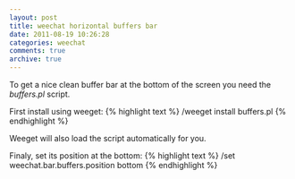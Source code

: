 ```yaml
---
layout: post
title: weechat horizontal buffers bar
date: 2011-08-19 10:26:28
categories: weechat
comments: true
archive: true
---
```

To get a nice clean buffer bar at the bottom of the screen you need the *buffers.pl* script.

First install using weeget:
{% highlight text %}
/weeget install buffers.pl
{% endhighlight %}

Weeget will also load the script automatically for you.

Finaly, set its position at the bottom:
{% highlight text %}
/set weechat.bar.buffers.position bottom
{% endhighlight %}
